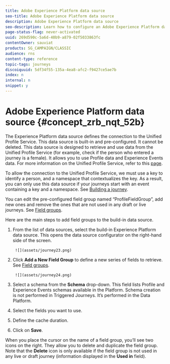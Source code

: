 ```yaml
---
title: Adobe Experience Platform data source 
seo-title: Adobe Experience Platform data source 
description: Adobe Experience Platform data source 
seo-description: Learn how to configure an Adobe Experience Platform data source 
page-status-flag: never-activated
uuid: 269d590c-5a6d-40b9-a879-02f5033863fc
contentOwner: sauviat
products: SG_CAMPAIGN/CLASSIC
audience: rns
content-type: reference
topic-tags: journeys
discoiquuid: 5df34f55-135a-4ea8-afc2-f9427ce5ae7b
index: n
internal: n
snippet: y
---
```


# Adobe Experience Platform data source {#concept_zrb_nqt_52b}

The Experience Platform data source defines the connection to the Unified Profile Service. This data source is built-in and pre-configured. It cannot be deleted. This data source is designed to retrieve and use data from the Unified Profile Service (for example, check if the person who entered a journey is a female). It allows you to use Profile data and Experience Events data. For more information on the Unified Profile Service, refer to this [page](https://www.adobe.io/apis/cloudplatform/dataservices/profile-identity-segmentation/profile-identity-segmentation-services.html#!api-specification/markdown/narrative/technical_overview/unified_profile_architectural_overview/unified_profile_architectural_overview.md).

To allow the connection to the Unified Profile Service, we must use a key to identify a person, and a namespace that contextualizes the key. As a result, you can only use this data source if your journeys start with an event containing a key and a namespace. See [Building a journey](journey.md#concept_gq5_sqt_52b).

You can edit the pre-configured field group named “ProfileFieldGroup”, add new ones and remove the ones that are not used in any draft or live journeys. See [Field groups](dsfield.md#concept_ntl_ypt_52b).

Here are the main steps to add field groups to the build-in data source.

1. From the list of data sources, select the build-in Experience Platform data source.
    This opens the data source configurator on the right-hand side of the screen.

        ![](assets/journey23.png)

1. Click **Add a New Field Group** to define a new series of fields to retrieve. See [Field groups](dsfield.md#concept_ntl_ypt_52b).

        ![](assets/journey24.png)

1. Select a schema from the **Schema** drop-down. This field lists Profile and Experience Events schemas available in the Platform. Schema creation is not performed in Triggered Journeys. It’s performed in the Data Platform.
1. Select the fields you want to use.
1. Define the cache duration.
1. Click on **Save**.

When you place the cursor on the name of a field group, you’ll see two icons on the right. They allow you to delete and duplicate the field group. Note that the **Delete** icon is only available if the field group is not used in any live or draft journey (information displayed in the **Used in** field).
